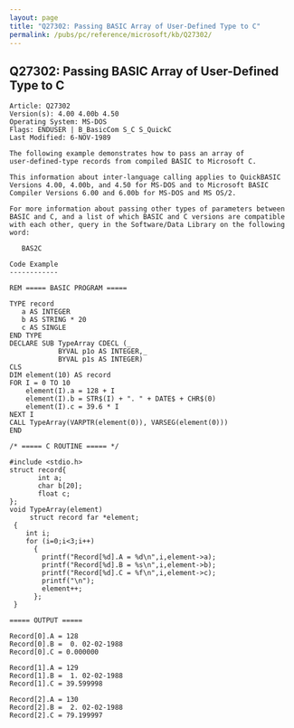 ```yaml
---
layout: page
title: "Q27302: Passing BASIC Array of User-Defined Type to C"
permalink: /pubs/pc/reference/microsoft/kb/Q27302/
---
```


## Q27302: Passing BASIC Array of User-Defined Type to C

	Article: Q27302
	Version(s): 4.00 4.00b 4.50
	Operating System: MS-DOS
	Flags: ENDUSER | B_BasicCom S_C S_QuickC
	Last Modified: 6-NOV-1989
	
	The following example demonstrates how to pass an array of
	user-defined-type records from compiled BASIC to Microsoft C.
	
	This information about inter-language calling applies to QuickBASIC
	Versions 4.00, 4.00b, and 4.50 for MS-DOS and to Microsoft BASIC
	Compiler Versions 6.00 and 6.00b for MS-DOS and MS OS/2.
	
	For more information about passing other types of parameters between
	BASIC and C, and a list of which BASIC and C versions are compatible
	with each other, query in the Software/Data Library on the following
	word:
	
	   BAS2C
	
	Code Example
	------------
	
	REM ===== BASIC PROGRAM =====
	
	TYPE record
	   a AS INTEGER
	   b AS STRING * 20
	   c AS SINGLE
	END TYPE
	DECLARE SUB TypeArray CDECL (_
	            BYVAL p1o AS INTEGER,_
	            BYVAL p1s AS INTEGER)
	CLS
	DIM element(10) AS record
	FOR I = 0 TO 10
	    element(I).a = 128 + I
	    element(I).b = STR$(I) + ". " + DATE$ + CHR$(0)
	    element(I).c = 39.6 * I
	NEXT I
	CALL TypeArray(VARPTR(element(0)), VARSEG(element(0)))
	END
	
	/* ===== C ROUTINE ===== */
	
	#include <stdio.h>
	struct record{
	       int a;
	       char b[20];
	       float c;
	};
	void TypeArray(element)
	     struct record far *element;
	 {
	    int i;
	    for (i=0;i<3;i++)
	      {
	        printf("Record[%d].A = %d\n",i,element->a);
	        printf("Record[%d].B = %s\n",i,element->b);
	        printf("Record[%d].C = %f\n",i,element->c);
	        printf("\n");
	        element++;
	      };
	 }
	
	===== OUTPUT =====
	
	Record[0].A = 128
	Record[0].B =  0. 02-02-1988
	Record[0].C = 0.000000
	
	Record[1].A = 129
	Record[1].B =  1. 02-02-1988
	Record[1].C = 39.599998
	
	Record[2].A = 130
	Record[2].B =  2. 02-02-1988
	Record[2].C = 79.199997
